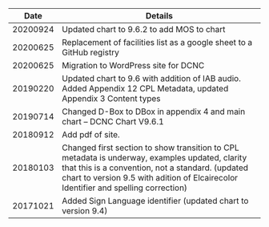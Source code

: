 | Date       | Details |
| ---------- | ------- |
| 20200924   | Updated chart to 9.6.2 to add MOS to chart |
| 20200625   | Replacement of facilities list as a google sheet to a GitHub registry |
| 20200625   | Migration to WordPress site for DCNC |
| 20190220   | Updated chart to 9.6 with addition of IAB audio. Added Appendix 12 CPL Metadata, updated Appendix 3 Content types |
| 20190714   | Changed D-Box to DBox in appendix 4 and main chart – DCNC Chart V9.6.1 |
| 20180912   | Add pdf of site. |
| 20180103   | Changed first section to show transition to CPL metadata is underway, examples updated, clarity that this is a convention, not a standard. (updated chart to version 9.5 with adition of Elcairecolor Identifier and spelling correction) |
| 20171021   | Added Sign Language identifier (updated chart to version 9.4) |

